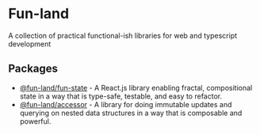 # Fun-land

A collection of practical functional-ish libraries for web and typescript development

## Packages

- [@fun-land/fun-state](tree/main/packages/fun-state) - A React.js library enabling fractal, compositional state in a way that is type-safe, testable, and easy to refactor.
- [@fun-land/accessor](tree/main/packages/accessor) - A library for doing immutable updates and querying on nested data structures in a way that is composable and powerful.
